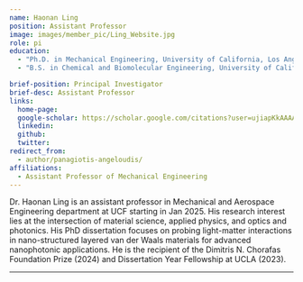 ```yaml
---
name: Haonan Ling
position: Assistant Professor
image: images/member_pic/Ling_Website.jpg
role: pi
education: 
  - "Ph.D. in Mechanical Engineering, University of California, Los Angeles (2024)"
  - "B.S. in Chemical and Biomolecular Engineering, University of California, Los Angeles (2017)"

brief-position: Principal Investigator
brief-desc: Assistant Professor
links:
  home-page: 
  google-scholar: https://scholar.google.com/citations?user=ujiapKkAAAAJ&hl=en&oi=ao
  linkedin: 
  github: 
  twitter: 
redirect_from:
  - author/panagiotis-angeloudis/
affiliations:
  - Assistant Professor of Mechanical Engineering
---
```

Dr. Haonan Ling is an assistant professor in Mechanical and Aerospace Engineering department at UCF starting in Jan 2025. His research interest lies at the intersection of material science, applied physics, and optics and photonics. His PhD dissertation focuses on probing light-matter interactions in nano-structured layered van der Waals materials for advanced nanophotonic applications. He is the recipient of the Dimitris N. Chorafas Foundation Prize (2024) and Dissertation Year Fellowship at UCLA (2023).

---

